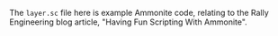 The `layer.sc` file here is example Ammonite code, relating to the
Rally Engineering blog article, "Having Fun Scripting With Ammonite".
